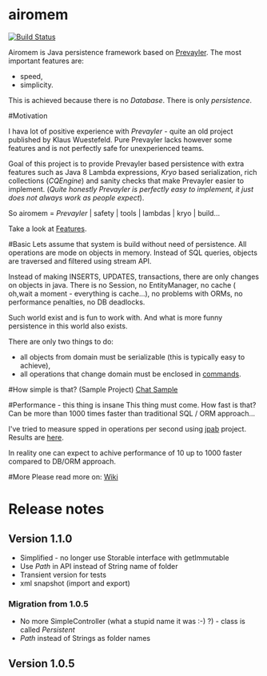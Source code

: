 airomem
=======
[![Build Status](https://travis-ci.org/airomem/airomem.svg?branch=master)](https://travis-ci.org/airomem/airomem)


Airomem is Java persistence framework based on [Prevayler](http://prevayler.org/).
The most important features are:
- speed,
- simplicity.

This is achieved because there is no _Database_. There is only _persistence_.

#Motivation

I hava lot of positive experience with _Prevayler_ - quite an old project published by Klaus Wuestefeld.
Pure Prevayler lacks however some features  and is not perfectly safe for unexperienced teams.

Goal of this project is to provide Prevayler based persistence with extra features such as Java 8 Lambda expressions,
_Kryo_ based serialization, rich collections (_CQEngine_) and sanity checks that make Prevayler easier to implement.
(_Quite honestly Prevayler is perfectly easy to implement, it just does not always work as people expect_).

So airomem =  _Prevayler_ | safety | tools | lambdas | kryo | build...

Take a look at [Features](https://github.com/jarekratajski/airomem/wiki/Features).

#Basic
Lets assume that system is build without need of persistence. All operations are mode on objects in memory. 
Instead of SQL queries, objects are traversed and filtered using stream API.

Instead of making INSERTS, UPDATES, transactions, there are only changes on objects in java.
There is no Session, no EntityManager, no cache ( oh,wait a moment - everything is cache...), no problems with ORMs,
no performance penalties, no DB deadlocks.

Such world exist and is fun to work with. And what is more funny persistence in this world also exists.

There are only two things to do:
 - all objects from domain must be serializable (this is typically easy  to achieve),
 - all operations that change domain must be enclosed in [commands](http://en.wikipedia.org/wiki/Command_pattern). 
  
 
#How simple is that? (Sample Project)
[Chat Sample](https://github.com/jarekratajski/airomem/wiki/Chat-Sample)

#Performance - this thing is insane
This thing must come. How fast is that? Can be more than 1000 times faster than traditional SQL / ORM approach...

I've tried to measure spped in operations per second using [jpab](http://www.jpab.org/) project.
Results are [here](https://github.com/jarekratajski/airomem/wiki/JPAB-Benchmark).

In reality one can expect to achive performance of 10 up to 1000 faster compared to DB/ORM approach.

#More
Please read more on:
[Wiki](https://github.com/jarekratajski/airomem/wiki)

# Release  notes

## Version 1.1.0
- Simplified - no longer use Storable interface with getImmutable
- Use *Path* in API instead of String name  of folder 
- Transient version for tests
- xml snapshot (import and export) 

### Migration from 1.0.5
 - No more SimpleController (what a stupid name it was :-) ?) - class is called *Persistent*
 - *Path* instead  of Strings as folder names 

## Version 1.0.5
